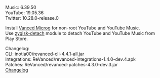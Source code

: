 Music: 6.39.50  
YouTube: 19.05.36  
Twitter: 10.28.0-release.0  

Install [Vanced Microg](https://github.com/TeamVanced/VancedMicroG/releases) for non-root YouTube and YouTube Music.  
Use [zygisk-detach](https://github.com/j-hc/zygisk-detach) module to detach YouTube and YouTube Music from Play Store.  

Changelog:  
CLI: inotia00/revanced-cli-4.4.1-all.jar  
Integrations: ReVanced/revanced-integrations-1.4.0-dev.4.apk  
Patches: ReVanced/revanced-patches-4.3.0-dev.3.jar  
[Changelog](https://github.com/ReVanced/revanced-patches/releases/tag/vdev.3)  
